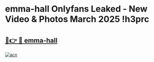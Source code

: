 # emma-hall Onlyfans Leaked - New Video & Photos March 2025 !h3prc

# <h2><a href="https://n7j8m5.iuczelnia.edu.pl?title=emma-hall&ref=h3prc">🔗👉 🔴 emma-hall</a></h2>

[![acn](https://github.com/user-attachments/assets/0f9c940e-d8b0-45ae-aac7-cd30a18b3e1c)](https://n7j8m5.iuczelnia.edu.pl?title=emma-hall&ref=h3prc)

